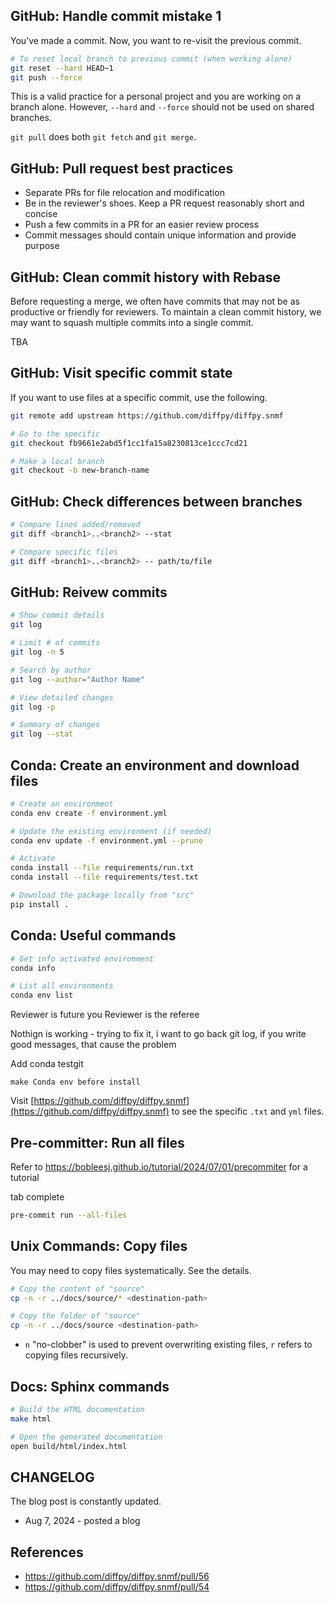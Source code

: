 ## GitHub: Handle commit mistake 1

You’ve made a commit. Now, you want to re-visit the previous commit.

```bash
# To reset local branch to previous commit (when working alone)
git reset --hard HEAD~1
git push --force
```

This is a valid practice for a personal project and you are working on a branch
alone. However, `--hard` and `--force` should not be used on shared branches.

`git pull` does both `git fetch` and `git merge`.

## GitHub: Pull request best practices

- Separate PRs for file relocation and modification
- Be in the reviewer's shoes. Keep a PR request reasonably short and concise
- Push a few commits in a PR for an easier review process
- Commit messages should contain unique information and provide purpose

## GitHub: Clean commit history with Rebase

Before requesting a merge, we often have commits that may not be as productive
or friendly for reviewers. To maintain a clean commit history, we may want to
squash multiple commits into a single commit.

TBA

## GitHub: Visit specific commit state

If you want to use files at a specific commit, use the following.

```bash
git remote add upstream https://github.com/diffpy/diffpy.snmf

# Go to the specific
git checkout fb9661e2abd5f1cc1fa15a8230813ce1ccc7cd21

# Make a local branch
git checkout -b new-branch-name
```

## GitHub: Check differences between branches

```bash
# Compare lines added/removed
git diff <branch1>..<branch2> --stat

# Compare specific files
git diff <branch1>..<branch2> -- path/to/file

```

## GitHub: Reivew commits

```bash
# Show commit details
git log

# Limit # of commits
git log -n 5

# Search by author
git log --author="Author Name"

# View detailed changes
git log -p

# Summary of changes
git log --stat
```

## Conda: Create an environment and download files

```bash
# Create an environment
conda env create -f environment.yml

# Update the existing environment (if needed)
conda env update -f environment.yml --prune

# Activate
conda install --file requirements/run.txt
conda install --file requirements/test.txt

# Download the package locally from "src"
pip install .
```

## Conda: Useful commands

```bash
# Get info activated environment
conda info

# List all environments
conda env list
```

Reviewer is future you Reviewer is the referee

Nothign is working - trying to fix it, i want to go back git log, if you write
good messages, that cause the problem

Add conda testgit

`make Conda env before install`

Visit
[https://github.com/diffpy/diffpy.snmf](https://github.com/diffpy/diffpy.snmf)
to see the specific `.txt` and `yml` files.

## Pre-committer: Run all files

Refer to https://bobleesj.github.io/tutorial/2024/07/01/precommiter for a
tutorial

tab complete

```bash
pre-commit run --all-files
```

## Unix Commands: Copy files

You may need to copy files systematically. See the details.

```bash
# Copy the content of "source"
cp -n -r ../docs/source/* <destination-path>

# Copy the folder of "source"
cp -n -r ../docs/source <destination-path>
```

- `n` "no-clobber" is used to prevent overwriting existing files, `r` refers to
  copying files recursively.

## Docs: Sphinx commands

```bash
# Build the HTML documentation
make html

# Open the generated documentation
open build/html/index.html
```

## CHANGELOG

The blog post is constantly updated.

- Aug 7, 2024 - posted a blog

## References

- https://github.com/diffpy/diffpy.snmf/pull/56
- https://github.com/diffpy/diffpy.snmf/pull/54
